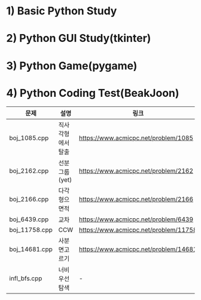 # 1) Basic Python Study
# 2) Python GUI Study(tkinter)
# 3) Python Game(pygame)
# 4) Python Coding Test(BeakJoon)

| 문제 | 설명 | 링크|
|---|---|---|
|boj_1085.cpp| 직사각형에서 탈출 |https://www.acmicpc.net/problem/1085|
|boj_2162.cpp| 선분그룹 (yet)|https://www.acmicpc.net/problem/2162|
|boj_2166.cpp| 다각형으 면적 |https://www.acmicpc.net/problem/2166|
|boj_6439.cpp| 교차 | https://www.acmicpc.net/problem/6439|
|boj_11758.cpp| CCW |https://www.acmicpc.net/problem/11758|
|boj_14681.cpp| 사분면고르기 |https://www.acmicpc.net/problem/14681|
|infl_bfs.cpp| 너비우선탐색 |-|